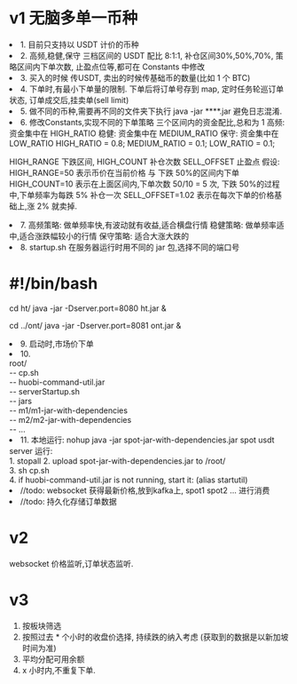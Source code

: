 # v1 无脑多单一币种
<li>1. 目前只支持以 USDT 计价的币种
<li>2. 高频,稳健,保守 三档区间的 USDT 配比 8:1:1,
    补仓区间30%,50%,70%,
    策略区间内下单次数, 
    止盈点位等,都可在 Constants 中修改
<li>3. 买入的时候 传USDT, 卖出的时候传基础币的数量(比如 1 个 BTC) 
<li>4. 下单时,有最小下单量的限制. 下单后将订单号存到 map, 定时任务轮巡订单状态, 订单成交后,挂卖单(sell limit)
<li>5. 做不同的币种,需要再不同的文件夹下执行 java -jar ****.jar  避免日志混淆.
<li>6. 修改Constants,实现不同的下单策略
 三个区间内的资金配比,总和为 1
 高频: 资金集中在 HIGH_RATIO
 稳健: 资金集中在 MEDIUM_RATIO
 保守: 资金集中在 LOW_RATIO
 HIGH_RATIO = 0.8;
 MEDIUM_RATIO = 0.1;
 LOW_RATIO = 0.1;
 
 HIGH_RANGE 下跌区间, 
 HIGH_COUNT 补仓次数
 SELL_OFFSET 止盈点
 假设: 
 HIGH_RANGE=50 表示币价在当前价格 与 下跌 50%的区间内下单
 HIGH_COUNT=10 表示在上面区间内,下单次数
   50/10 = 5 次, 下跌 50%的过程中,下单频率为每跌 5% 补仓一次
 SELL_OFFSET=1.02 表示在每次下单的价格基础上,涨 2% 就卖掉.
 <li>7. 高频策略: 做单频率快,有波动就有收益,适合横盘行情
        稳健策略: 做单频率适中,适合涨跌幅较小的行情
        保守策略: 适合大涨大跌的
        
 <li>8.  startup.sh  在服务器运行时用不同的 jar 包,选择不同的端口号
 
# #!/bin/bash
 cd ht/
 java -jar -Dserver.port=8080 ht.jar &
 
 cd ../ont/
 java -jar -Dserver.port=8081 ont.jar &
  
<li>9. 启动时,市场价下单
<li>10. <br>
root/<br>
    -- cp.sh<br>
    -- huobi-command-util.jar<br>
    -- serverStartup.sh<br>
    -- jars <br>
        -- m1/m1-jar-with-dependencies<br>
        -- m2/m2-jar-with-dependencies<br>
        -- ...<br>
<li>11.  
本地运行: nohup java -jar spot-jar-with-dependencies.jar spot usdt
server 运行:<br>
    1. stopall
    2. upload spot-jar-with-dependencies.jar to /root/ <br>
    3. sh cp.sh <br>
    4. if  huobi-command-util.jar is not running, start it: (alias  startutil) <br>
    
<li> //todo: websocket 获得最新价格,放到kafka上, spot1 spot2 ... 进行消费
<li> //todo: 持久化存储订单数据

# v2
websocket 价格监听,订单状态监听.

# v3
1. 按板块筛选
2. 按照过去 * 个小时的收盘价选择, 持续跌的纳入考虑 (获取到的数据是以新加坡时间为准)
3. 平均分配可用余额
4. x 小时内,不重复下单.